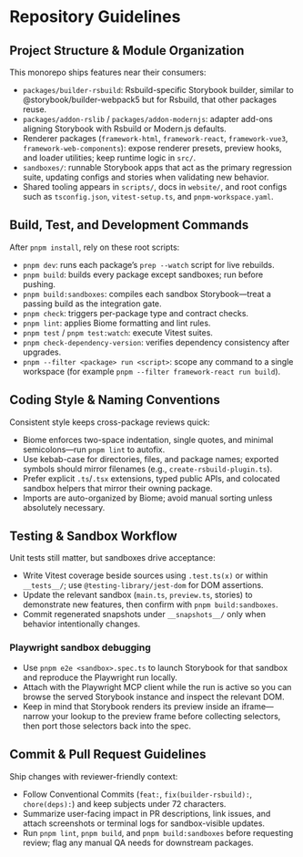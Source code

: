 # Repository Guidelines

## Project Structure & Module Organization

This monorepo ships features near their consumers:

- `packages/builder-rsbuild`: Rsbuild-specific Storybook builder, similar to @storybook/builder-webpack5 but for Rsbuild, that other packages reuse.
- `packages/addon-rslib` / `packages/addon-modernjs`: adapter add-ons aligning Storybook with Rsbuild or Modern.js defaults.
- Renderer packages (`framework-html`, `framework-react`, `framework-vue3`, `framework-web-components`): expose renderer presets, preview hooks, and loader utilities; keep runtime logic in `src/`.
- `sandboxes/`: runnable Storybook apps that act as the primary regression suite, updating configs and stories when validating new behavior.
- Shared tooling appears in `scripts/`, docs in `website/`, and root configs such as `tsconfig.json`, `vitest-setup.ts`, and `pnpm-workspace.yaml`.

## Build, Test, and Development Commands

After `pnpm install`, rely on these root scripts:

- `pnpm dev`: runs each package’s `prep --watch` script for live rebuilds.
- `pnpm build`: builds every package except sandboxes; run before pushing.
- `pnpm build:sandboxes`: compiles each sandbox Storybook—treat a passing build as the integration gate.
- `pnpm check`: triggers per-package type and contract checks.
- `pnpm lint`: applies Biome formatting and lint rules.
- `pnpm test` / `pnpm test:watch`: execute Vitest suites.
- `pnpm check-dependency-version`: verifies dependency consistency after upgrades.
- `pnpm --filter <package> run <script>`: scope any command to a single workspace (for example `pnpm --filter framework-react run build`).

## Coding Style & Naming Conventions

Consistent style keeps cross-package reviews quick:

- Biome enforces two-space indentation, single quotes, and minimal semicolons—run `pnpm lint` to autofix.
- Use kebab-case for directories, files, and package names; exported symbols should mirror filenames (e.g., `create-rsbuild-plugin.ts`).
- Prefer explicit `.ts`/`.tsx` extensions, typed public APIs, and colocated sandbox helpers that mirror their owning package.
- Imports are auto-organized by Biome; avoid manual sorting unless absolutely necessary.

## Testing & Sandbox Workflow

Unit tests still matter, but sandboxes drive acceptance:

- Write Vitest coverage beside sources using `.test.ts(x)` or within `__tests__/`; use `@testing-library/jest-dom` for DOM assertions.
- Update the relevant sandbox (`main.ts`, `preview.ts`, stories) to demonstrate new features, then confirm with `pnpm build:sandboxes`.
- Commit regenerated snapshots under `__snapshots__/` only when behavior intentionally changes.

### Playwright sandbox debugging

- Use `pnpm e2e <sandbox>.spec.ts` to launch Storybook for that sandbox and reproduce the Playwright run locally.
- Attach with the Playwright MCP client while the run is active so you can browse the served Storybook instance and inspect the relevant DOM.
- Keep in mind that Storybook renders its preview inside an iframe—narrow your lookup to the preview frame before collecting selectors, then port those selectors back into the spec.

## Commit & Pull Request Guidelines

Ship changes with reviewer-friendly context:

- Follow Conventional Commits (`feat:`, `fix(builder-rsbuild):`, `chore(deps):`) and keep subjects under 72 characters.
- Summarize user-facing impact in PR descriptions, link issues, and attach screenshots or terminal logs for sandbox-visible updates.
- Run `pnpm lint`, `pnpm build`, and `pnpm build:sandboxes` before requesting review; flag any manual QA needs for downstream packages.
